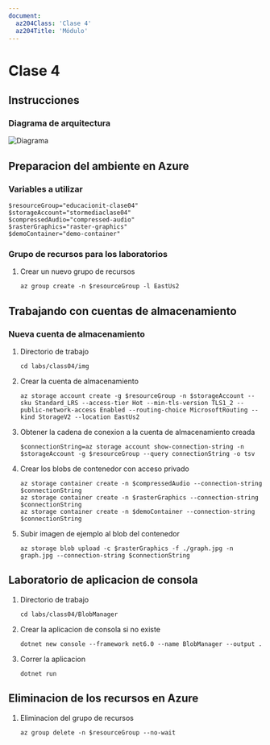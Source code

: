 ```yaml
---
document:
  az204Class: 'Clase 4'
  az204Title: 'Módulo'
---
```


# Clase 4

## Instrucciones

### Diagrama de arquitectura

![Diagrama](img/Lab03-Diagram.png)

## Preparacion del ambiente en Azure
### Variables a utilizar

```pwsh
$resourceGroup="educacionit-clase04"
$storageAccount="stormediaclase04"
$compressedAudio="compressed-audio"
$rasterGraphics="raster-graphics"
$demoContainer="demo-container"

```

### Grupo de recursos para los laboratorios

1. Crear un nuevo grupo de recursos
    ```pwsh
    az group create -n $resourceGroup -l EastUs2
    ```

## Trabajando con cuentas de almacenamiento

### Nueva cuenta de almacenamiento

1. Directorio de trabajo
    ```pwsh
    cd labs/class04/img
    ```
1. Crear la cuenta de almacenamiento
    ```pwsh
    az storage account create -g $resourceGroup -n $storageAccount --sku Standard_LRS --access-tier Hot --min-tls-version TLS1_2 --public-network-access Enabled --routing-choice MicrosoftRouting --kind StorageV2 --location EastUs2
    ```
1. Obtener la cadena de conexion a la cuenta de almacenamiento creada
    ```pwsh
    $connectionString=az storage account show-connection-string -n $storageAccount -g $resourceGroup --query connectionString -o tsv
    ```
1. Crear los blobs de contenedor con acceso privado
    ```pwsh
    az storage container create -n $compressedAudio --connection-string $connectionString
    az storage container create -n $rasterGraphics --connection-string $connectionString
    az storage container create -n $demoContainer --connection-string $connectionString
    ```
1. Subir imagen de ejemplo al blob del contenedor
    ```pwsh
    az storage blob upload -c $rasterGraphics -f ./graph.jpg -n graph.jpg --connection-string $connectionString
    ```

## Laboratorio de aplicacion de consola

1. Directorio de trabajo
    ```pwsh
    cd labs/class04/BlobManager
    ```
1. Crear la aplicacion de consola si no existe
    ```pwsh
    dotnet new console --framework net6.0 --name BlobManager --output .
    ```
1. Correr la aplicacion
    ```pwsh
    dotnet run
    ```

## Eliminacion de los recursos en Azure

1. Eliminacion del grupo de recursos
    ```pwsh
    az group delete -n $resourceGroup --no-wait
    ```
